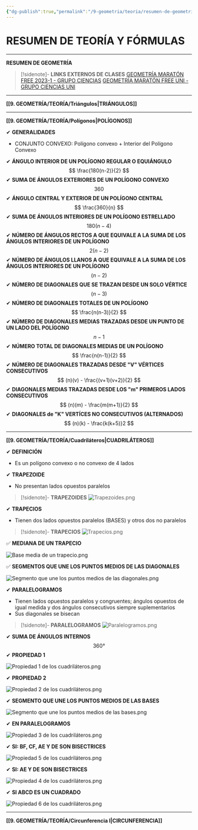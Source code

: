 ```yaml
---
{"dg-publish":true,"permalink":"/9-geometria/teoria/resumen-de-geometria/","tags":["Geometría","Teoría"]}
---
```


# RESUMEN DE TEORÍA Y FÓRMULAS
---
**RESUMEN DE GEOMETRÍA** 

>[!sidenote]- **LINKS EXTERNOS DE CLASES** 
>[GEOMETRÍA MARATÓN FREE 2023-1 - GRUPO CIENCIAS](https://www.youtube.com/watch?v=D89bNIe8ZHY) 
>[GEOMETRÍA MARATÓN FREE UNI - GRUPO CIENCIAS UNI](https://www.youtube.com/watch?v=tusx_uVXfME)

---
**[[9. GEOMETRÍA/TEORÍA/Triángulos\|TRIÁNGULOS]]**


---
**[[9. GEOMETRÍA/TEORÍA/Polígonos\|POLÍGONOS]]** 

✔ **GENERALIDADES**
- CONJUNTO CONVEXO: Polígono convexo + Interior del Polígono Convexo 

✔ **ÁNGULO INTERIOR DE UN POLÍGONO REGULAR O EQUIÁNGULO**
$$
\frac{180(n-2)}{2}
$$
✔ **SUMA DE ÁNGULOS EXTERIORES DE UN POLÍGONO CONVEXO**
$$
360
$$
✔ **ÁNGULO CENTRAL Y EXTERIOR DE UN POLÍGONO CENTRAL**
$$
\frac{360}{n}
$$
✔ **SUMA DE ÁNGULOS INTERIORES DE UN POLÍGONO ESTRELLADO**
$$
180(n-4)
$$
✔ **NÚMERO DE ÁNGULOS RECTOS A QUE EQUIVALE A LA SUMA DE LOS ÁNGULOS INTERIORES DE UN POLÍGONO**
$$
2(n-2)
$$
✔ **NÚMERO DE ÁNGULOS LLANOS A QUE EQUIVALE A LA SUMA DE LOS ÁNGULOS INTERIORES DE UN POLÍGONO**
$$
(n-2)
$$
✔ **NÚMERO DE DIAGONALES QUE SE TRAZAN DESDE UN SOLO VÉRTICE**
$$
(n-3)
$$
 ✔ **NÚMERO DE DIAGONALES TOTALES DE UN POLÍGONO**
 $$
\frac{n(n-3)}{2}
$$
✔ **NÚMERO DE DIAGONALES MEDIAS TRAZADAS DESDE UN PUNTO DE UN LADO DEL POLÍGONO**
$$
n - 1
$$
✔ **NÚMERO TOTAL DE DIAGONALES MEDIAS DE UN POLÍGONO**
$$
\frac{n(n-1)}{2}
$$
✔ **NÚMERO DE DIAGONALES TRAZADAS DESDE "V" VÉRTICES CONSECUTIVOS**
$$
(n)(v) - \frac{(v+1)(v+2)}{2}
$$
✔ **DIAGONALES MEDIAS TRAZADAS DESDE LOS "m" PRIMEROS LADOS CONSECUTIVOS**
$$
(n)(m) - \frac{m(m+1)}{2}
$$
✔ **DIAGONALES de "K" VERTÍCES NO CONSECUTIVOS (ALTERNADOS)**
$$
(n)(k) - \frac{k(k+5)}2
$$

---
**[[9. GEOMETRÍA/TEORÍA/Cuadriláteros\|CUADRILÁTEROS]]** 

✔ **DEFINICIÓN**
- Es un polígono convexo o no convexo de 4 lados

✔ **TRAPEZOIDE**
- No presentan lados opuestos paralelos

>[!sidenote]- **TRAPEZOIDES**
>![Trapezoides.png](/img/user/1.%20ELEMENTOS%20GR%C3%81FICOS/Trapezoides.png)

✔ **TRAPECIOS**
- Tienen dos lados opuestos paralelos (BASES) y otros dos no paralelos

>[!sidenote]- **TRAPECIOS**
>![Trapecios.png](/img/user/1.%20ELEMENTOS%20GR%C3%81FICOS/Trapecios.png)

✅ **MEDIANA DE UN TRAPECIO**

![Base media de un trapecio.png](/img/user/1.%20ELEMENTOS%20GR%C3%81FICOS/Base%20media%20de%20un%20trapecio.png)

✅ **SEGMENTOS QUE UNE LOS PUNTOS MEDIOS DE LAS DIAGONALES**

![Segmento que une los puntos medios de las diagonales.png](/img/user/1.%20ELEMENTOS%20GR%C3%81FICOS/Segmento%20que%20une%20los%20puntos%20medios%20de%20las%20diagonales.png)

✔ **PARALELOGRAMOS**
- Tienen lados opuestos paralelos y congruentes; ángulos opuestos de igual medida y dos ángulos consecutivos siempre suplementarios
- Sus diagonales se bisecan

>[!sidenote]- **PARALELOGRAMOS**
>![Paralelogramos.png](/img/user/1.%20ELEMENTOS%20GR%C3%81FICOS/Paralelogramos.png)

✔ **SUMA DE ÁNGULOS INTERNOS**
$$
360°
$$
✔ **PROPIEDAD 1**

![Propiedad 1 de los cuadriláteros.png](/img/user/1.%20ELEMENTOS%20GR%C3%81FICOS/Propiedad%201%20de%20los%20cuadril%C3%A1teros.png)

✔ **PROPIEDAD 2**

![Propiedad 2 de los cuadriláteros.png](/img/user/1.%20ELEMENTOS%20GR%C3%81FICOS/Propiedad%202%20de%20los%20cuadril%C3%A1teros.png)

✔ **SEGMENTO QUE UNE LOS PUNTOS MEDIOS DE LAS BASES**

![Segmento que une los puntos medios de las bases.png](/img/user/1.%20ELEMENTOS%20GR%C3%81FICOS/Segmento%20que%20une%20los%20puntos%20medios%20de%20las%20bases.png)

✔ **EN PARALELOGRAMOS**

![Propiedad 3 de los cuadriláteros.png](/img/user/1.%20ELEMENTOS%20GR%C3%81FICOS/Propiedad%203%20de%20los%20cuadril%C3%A1teros.png)

✔ **SI: BF, CF, AE Y DE SON BISECTRICES**

![Propiedad 5 de los cuadriláteros.png](/img/user/1.%20ELEMENTOS%20GR%C3%81FICOS/Propiedad%205%20de%20los%20cuadril%C3%A1teros.png)

✔ **SI: AE Y DE SON BISECTRICES**

![Propiedad 4 de los cuadriláteros.png](/img/user/1.%20ELEMENTOS%20GR%C3%81FICOS/Propiedad%204%20de%20los%20cuadril%C3%A1teros.png)

✔ **SI ABCD ES UN CUADRADO**

![Propiedad 6 de los cuadriláteros.png](/img/user/1.%20ELEMENTOS%20GR%C3%81FICOS/Propiedad%206%20de%20los%20cuadril%C3%A1teros.png)

---
**[[9. GEOMETRÍA/TEORÍA/Circunferencia I\|CIRCUNFERENCIA]]** 

